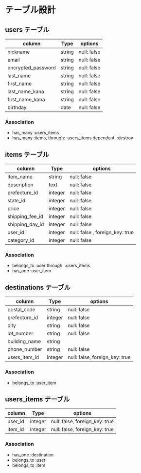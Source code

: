 # テーブル設計

## users テーブル

| column             | Type       | options     |
| ------------------ | ---------- | ----------- |
| nickname           | string     | null: false |
| email              | string     | null: false |
| encrypted_password | string     | null: false |
| last_name          | string     | null: false |
| first_name         | string     | null: false |
| last_name_kana     | string     | null: false |
| first_name_kana    | string     | null: false |
| birthday           | date       | null: false |


### Association
- has_many :users_items
- has_many :items, through: :users_items dependent: :destroy

## items テーブル

| column          | Type       | options                        |
| --------------- | ---------- | ------------------------------ |
| item_name       | string     | null: false                    |
| description     | text       | null: false                    |
| prefecture_id   | integer    | null: false                    |
| state_id        | integer    | null: false                    |
| price           | integer    | null: false                    |
| shipping_fee_id | integer    | null: false                    |
| shipping_day_id | integer    | null: false                    |
| user_id         | integer    | null: false , foreign_key: true|
| category_id     | integer    | null: false                    |

### Association

- belongs_to :user through: :users_items 
- has_one :user_item

## destinations テーブル

| column          | Type       | options                        |
| --------------- | ---------- | ------------------------------ |
| postal_code     | string     | null: false                    |
| prefecture_id   | integer    | null: false                    |
| city            | string     | null: false                    |
| lot_number      | string     | null: false                    |
| building_name   | string     |                                |
| phone_number    | string     | null: false                    |
| users_item_id  | integer    | null: false, foreign_key: true |

### Association

- belongs_to :user_item

## users_items テーブル
| column          | Type       | options                        |
| --------------- | ---------- | ------------------------------ |
| user_id         | integer    | null: false, foreign_key: true |
| item_id         | integer    | null: false, foreign_key: true |

### Association
- has_one :destination
- belongs_to :user
- belongs_to :item